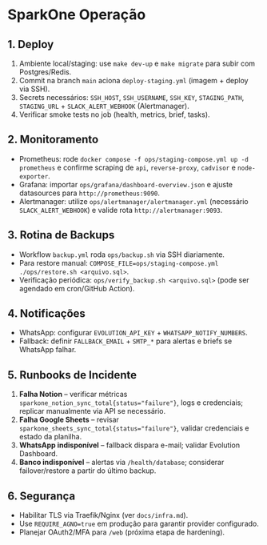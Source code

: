 # SparkOne Operação

## 1. Deploy
1. Ambiente local/staging: use `make dev-up` e `make migrate` para subir com Postgres/Redis.
2. Commit na branch `main` aciona `deploy-staging.yml` (imagem + deploy via SSH).
3. Secrets necessários: `SSH_HOST`, `SSH_USERNAME`, `SSH_KEY`, `STAGING_PATH`, `STAGING_URL` + `SLACK_ALERT_WEBHOOK` (Alertmanager).
4. Verificar smoke tests no job (health, metrics, brief, tasks).

## 2. Monitoramento
- Prometheus: rode `docker compose -f ops/staging-compose.yml up -d prometheus` e confirme scraping de `api`, `reverse-proxy`, `cadvisor` e `node-exporter`.
- Grafana: importar `ops/grafana/dashboard-overview.json` e ajuste datasources para `http://prometheus:9090`.
- Alertmanager: utilize `ops/alertmanager/alertmanager.yml` (necessário `SLACK_ALERT_WEBHOOK`) e valide rota `http://alertmanager:9093`.

## 3. Rotina de Backups
- Workflow `backup.yml` roda `ops/backup.sh` via SSH diariamente.
- Para restore manual: `COMPOSE_FILE=ops/staging-compose.yml ./ops/restore.sh <arquivo.sql>`.
- Verificação periódica: `ops/verify_backup.sh <arquivo.sql>` (pode ser agendado em cron/GitHub Action).

## 4. Notificações
- WhatsApp: configurar `EVOLUTION_API_KEY` + `WHATSAPP_NOTIFY_NUMBERS`.
- Fallback: definir `FALLBACK_EMAIL` + `SMTP_*` para alertas e briefs se WhatsApp falhar.

## 5. Runbooks de Incidente
1. **Falha Notion** – verificar métricas `sparkone_notion_sync_total{status="failure"}`, logs e credenciais; replicar manualmente via API se necessário.
2. **Falha Google Sheets** – revisar `sparkone_sheets_sync_total{status="failure"}`, validar credenciais e estado da planilha.
3. **WhatsApp indisponível** – fallback dispara e-mail; validar Evolution Dashboard.
4. **Banco indisponível** – alertas via `/health/database`; considerar failover/restore a partir do último backup.

## 6. Segurança
- Habilitar TLS via Traefik/Nginx (ver `docs/infra.md`).
- Use `REQUIRE_AGNO=true` em produção para garantir provider configurado.
- Planejar OAuth2/MFA para `/web` (próxima etapa de hardening).

